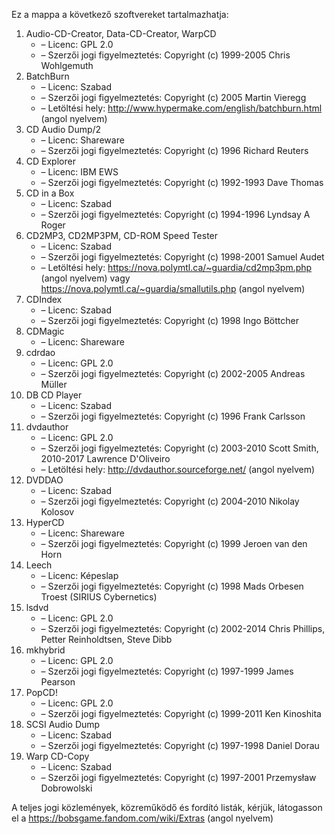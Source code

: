 ﻿Ez a mappa a következő szoftvereket tartalmazhatja:

1. Audio-CD-Creator, Data-CD-Creator, WarpCD
   - – Licenc: GPL 2.0
   - – Szerzői jogi figyelmeztetés: Copyright (c) 1999-2005 Chris Wohlgemuth
2. BatchBurn
   - – Licenc: Szabad
   - – Szerzői jogi figyelmeztetés: Copyright (c) 2005 Martin Vieregg
   - – Letöltési hely: http://www.hypermake.com/english/batchburn.html (angol nyelvem)
3. CD Audio Dump/2
   - – Licenc: Shareware
   - – Szerzői jogi figyelmeztetés: Copyright (c) 1996 Richard Reuters
4. CD Explorer
   - – Licenc: IBM EWS
   - – Szerzői jogi figyelmeztetés: Copyright (c) 1992-1993 Dave Thomas
5. CD in a Box
   - – Licenc: Szabad
   - – Szerzői jogi figyelmeztetés: Copyright (c) 1994-1996 Lyndsay A Roger
6. CD2MP3, CD2MP3PM, CD-ROM Speed Tester
   - – Licenc: Szabad
   - – Szerzői jogi figyelmeztetés: Copyright (c) 1998-2001 Samuel Audet
   - – Letöltési hely: https://nova.polymtl.ca/~guardia/cd2mp3pm.php (angol nyelvem) vagy https://nova.polymtl.ca/~guardia/smallutils.php (angol nyelvem)
7. CDIndex
   - – Licenc: Szabad
   - – Szerzői jogi figyelmeztetés: Copyright (c) 1998 Ingo Böttcher
8. CDMagic
   - – Licenc: Shareware
9. cdrdao
   - – Licenc: GPL 2.0
   - – Szerzői jogi figyelmeztetés: Copyright (c) 2002-2005 Andreas Müller
10. DB CD Player
    - – Licenc: Szabad
    - – Szerzői jogi figyelmeztetés: Copyright (c) 1996 Frank Carlsson
11. dvdauthor
    - – Licenc: GPL 2.0
    - – Szerzői jogi figyelmeztetés: Copyright (c) 2003-2010 Scott Smith, 2010-2017 Lawrence D'Oliveiro
    - – Letöltési hely: http://dvdauthor.sourceforge.net/ (angol nyelvem)
12. DVDDAO
    - – Licenc: Szabad
    - – Szerzői jogi figyelmeztetés: Copyright (c) 2004-2010 Nikolay Kolosov
13. HyperCD
    - – Licenc: Shareware
    - – Szerzői jogi figyelmeztetés: Copyright (c) 1999 Jeroen van den Horn
14. Leech
    - – Licenc: Képeslap
    - – Szerzői jogi figyelmeztetés: Copyright (c) 1998 Mads Orbesen Troest (SIRIUS Cybernetics)
15. lsdvd
    - – Licenc: GPL 2.0
    - – Szerzői jogi figyelmeztetés: Copyright (c) 2002-2014 Chris Phillips, Petter Reinholdtsen, Steve Dibb
16. mkhybrid 
    - – Licenc: GPL 2.0
    - – Szerzői jogi figyelmeztetés: Copyright (c) 1997-1999 James Pearson
17. PopCD!
    - – Licenc: GPL 2.0
    - – Szerzői jogi figyelmeztetés: Copyright (c) 1999-2011 Ken Kinoshita
18. SCSI Audio Dump
    - – Licenc: Szabad
    - – Szerzői jogi figyelmeztetés: Copyright (c) 1997-1998 Daniel Dorau
19. Warp CD-Copy
    - – Licenc: Szabad
    - – Szerzői jogi figyelmeztetés: Copyright (c) 1997-2001 Przemysław Dobrowolski

A teljes jogi közlemények, közreműködő és fordító listák, kérjük, látogasson el a https://bobsgame.fandom.com/wiki/Extras (angol nyelvem)
